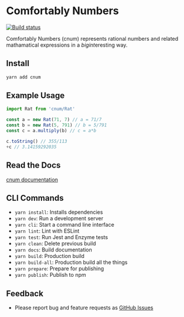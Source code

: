# Comfortably Numbers

[![Build status](https://github.com/acerix/cnum/workflows/Test/badge.svg)](https://github.com/acerix/cnum/actions?query=workflow%3ATest)

Comfortably Numbers (cnum) represents rational numbers and related mathamatical expressions in a *bigint*eresting way.

## Install

```bash
yarn add cnum
```

## Example Usage

```typescript
import Rat from 'cnum/Rat'

const a = new Rat(71, 7) // a = 71/7
const b = new Rat(5, 791) // b = 5/791
const c = a.multiply(b) // c = a*b

c.toString() // 355/113
+c // 3.14159292035
```

## Read the Docs

[cnum documentation](https://acerix.github.io/cnum/)

## CLI Commands

*   `yarn install`: Installs dependencies
*   `yarn dev`: Run a development server
*   `yarn cli`: Start a command line interface
*   `yarn lint`: Lint with ESLint
*   `yarn test`: Run Jest and Enzyme tests
*   `yarn clean`: Delete previous build
*   `yarn docs`: Build documentation
*   `yarn build`: Production build
*   `yarn build-all`: Production build all the things
*   `yarn prepare`: Prepare for publishing
*   `yarn publish`: Publish to npm

## Feedback

* Please report bug and feature requests as [GitHub Issues](https://github.com/acerix/cnum/issues)

